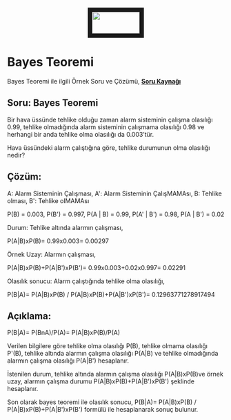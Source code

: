 <p align="center">
<a href="https://colab.research.google.com/drive/1aLQmoL3Yu-UhQek108eJjTICwzU4Wpl6" target="_self">
 <img src="https://colab.research.google.com/assets/colab-badge.svg" width="110" height="50" border="10" />
</a>
</p>                   

# Bayes Teoremi
Bayes Teoremi ile ilgili Örnek Soru ve Çözümü,  [**Soru Kaynağı**](http://www.baskent.edu.tr/~iserdem/dersler/258/Bolum2.pdf)

## Soru: Bayes Teoremi

Bir hava üssünde tehlike olduğu zaman alarm sisteminin çalışma olasılığı 0.99, tehlike olmadığında alarm sisteminin çalışmama olasılığı 0.98 ve herhangi bir anda tehlike olma olasılığı da 0.003’tür. 

Hava üssündeki alarm çalıştığına göre, tehlike durumunun olma olasılığı nedir?

## Çözüm:

A: Alarm Sisteminin Çalışması, A': Alarm Sisteminin ÇalışMAMAsı, B: Tehlike olması, B': Tehlike olMAMAsı

P(B) = 0.003, P(B') = 0.997, P(A | B) = 0.99, P(A' | B') = 0.98, P(A | B') = 0.02

Durum: Tehlike altında alarmın çalışması,

P(A|B)xP(B)= 0.99x0.003= 0.00297

Örnek Uzay: Alarmın çalışması,

P(A|B)xP(B)+P(A|B')xP(B')= 0.99x0.003+0.02x0.997= 0.02291

Olasılık sonucu: Alarm çalıştığında tehlike olma olasılığı,

P(B|A)= P(A|B)xP(B) / P(A|B)xP(B)+P(A|B')xP(B')= 0.12963771278917494

## Açıklama:

P(B|A)= P(BnA)/P(A)= P(A|B)xP(B)/P(A)

Verilen bilgilere göre tehlike olma olasılığı P(B), tehlike olmama olasılığı P'(B), tehlike altında alarmın çalışma olasılığı P(A|B) ve tehlike olmadığında alarmın çalışma olasılığı P(A|B') hesaplanır.

İstenilen durum, tehlike altında alarmın çalışma olasılığı P(A|B)xP(B)ve örnek uzay, alarmın çalışma durumu P(A|B)xP(B)+P(A|B')xP(B') şeklinde hesaplanır.

Son olarak bayes teoremi ile olasılık sonucu, P(B|A)= P(A|B)xP(B) / P(A|B)xP(B)+P(A|B')xP(B') formülü ile hesaplanarak sonuç bulunur.

